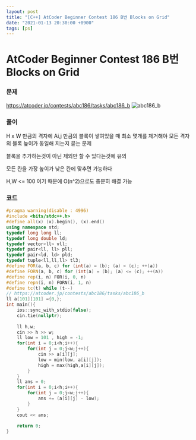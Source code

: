 ```yaml
---
layout: post
title: "[C++] AtCoder Beginner Contest 186 B번 Blocks on Grid"
date: "2021-01-13 20:30:00 +0900"
tags: [ps]
---
```


# AtCoder Beginner Contest 186 B번 Blocks on Grid
### 문제

https://atcoder.jp/contests/abc186/tasks/abc186_b
![abc186_b](https://i.imgur.com/ypIasnm.png)
  
  
### 풀이

H x W 만큼의 격자에 Ai,j 만큼의 블록이 쌓여있을 때 최소 몇개를 제거해야 모든 격자의 블록 높이가 동일해 지는지 묻는 문제

블록을 추가하는것이 아닌 제외만 할 수 있다는것에 유의

모든 칸을 가장 높이가 낮은 칸에 맞추면 가능하다 

H,W <= 100 이기 때문에 O(n^2)으로도 충분히 해결 가능

### 코드

```cpp
#pragma warning(disable : 4996)
#include <bits/stdc++.h>
#define all(x) (x).begin(), (x).end()
using namespace std;
typedef long long ll;
typedef long double ld;
typedef vector<ll> vll;
typedef pair<ll, ll> pll;
typedef pair<ld, ld> pld;
typedef tuple<ll,ll,ll> tl3;
#define FOR(a, b, c) for (int(a) = (b); (a) < (c); ++(a))
#define FORN(a, b, c) for (int(a) = (b); (a) <= (c); ++(a))
#define rep(i, n) FOR(i, 0, n)
#define repn(i, n) FORN(i, 1, n)
#define tc(t) while (t--)
// https://atcoder.jp/contests/abc186/tasks/abc186_b
ll a[101][101] ={0,};
int main(){
    ios::sync_with_stdio(false);
    cin.tie(nullptr);
 
    ll h,w;
    cin >> h >> w;
    ll low = 101 , high = -1;
    for(int i = 0;i<h;i++){
        for(int j = 0;j<w;j++){
            cin >> a[i][j];
            low = min(low, a[i][j]);
            high = max(high,a[i][j]);
        }
    }
    ll ans = 0;
    for(int i = 0;i<h;i++){
        for(int j = 0;j<w;j++){
            ans += (a[i][j] - low);
        }
    }
    cout << ans;
 
    return 0;
}
```
